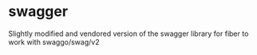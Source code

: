 # swagger

Slightly modified and vendored version of the swagger library for fiber to work with swaggo/swag/v2 
